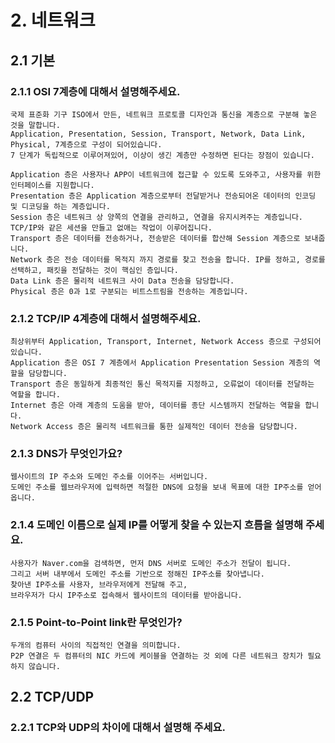 # 2. 네트워크
## 2.1 기본
### 2.1.1 OSI 7계층에 대해서 설명해주세요.
```
국제 표준화 기구 ISO에서 만든, 네트워크 프로토콜 디자인과 통신을 계층으로 구분해 놓은 것을 말합니다.
Application, Presentation, Session, Transport, Network, Data Link, Physical, 7계층으로 구성이 되어있습니다.
7 단계가 독립적으로 이루어져있어, 이상이 생긴 계층만 수정하면 된다는 장점이 있습니다. 

Application 층은 사용자나 APP이 네트워크에 접근할 수 있도록 도와주고, 사용자를 위한 인터페이스를 지원합니다.
Presentation 층은 Application 계층으로부터 전달받거나 전송되어온 데이터의 인코딩 및 디코딩을 하는 계층입니다.
Session 층은 네트워크 상 양쪽의 연결을 관리하고, 연결을 유지시켜주는 계층입니다. TCP/IP와 같은 세션을 만들고 없애는 작업이 이루어집니다.
Transport 층은 데이터를 전송하거나, 전송받은 데이터를 합산해 Session 계층으로 보내줍니다.
Network 층은 전송 데이터를 목적지 까지 경로를 찾고 전송을 합니다. IP를 정하고, 경로를 선택하고, 패킷을 전달하는 것이 핵심인 층입니다.
Data Link 층은 물리적 네트워크 사이 Data 전송을 담당합니다.
Physical 층은 0과 1로 구분되는 비트스트림을 전송하는 계층입니다.
```
### 2.1.2 TCP/IP 4계층에 대해서 설명해주세요.
```
최상위부터 Application, Transport, Internet, Network Access 층으로 구성되어 있습니다. 
Application 층은 OSI 7 계층에서 Application Presentation Session 계층의 역할을 담당합니다.
Transport 층은 동일하게 최종적인 통신 목적지를 지정하고, 오류없이 데이터를 전달하는 역할을 합니다.
Internet 층은 아래 계층의 도움을 받아, 데이터를 종단 시스템까지 전달하는 역할을 합니다.
Network Access 층은 물리적 네트워크를 통한 실제적인 데이터 전송을 담당합니다.
```
### 2.1.3 DNS가 무엇인가요?
```
웹사이트의 IP 주소와 도메인 주소를 이어주는 서버입니다.
도메인 주소를 웹브라우저에 입력하면 적절한 DNS에 요청을 보내 목표에 대한 IP주소를 얻어 옵니다.
```
### 2.1.4 도메인 이름으로 실제 IP를 어떻게 찾을 수 있는지 흐름을 설명해 주세요.
```
사용자가 Naver.com을 검색하면, 먼저 DNS 서버로 도메인 주소가 전달이 됩니다. 
그리고 서버 내부에서 도메인 주소를 기반으로 정해진 IP주소를 찾아냅니다. 
찾아낸 IP주소를 사용자, 브라우저에게 전달해 주고, 
브라우저가 다시 IP주소로 접속해서 웹사이트의 데이터를 받아옵니다.
```
### 2.1.5 Point-to-Point link란 무엇인가?
```
두개의 컴퓨터 사이의 직접적인 연결을 의미합니다. 
P2P 연결은 두 컴퓨터의 NIC 카드에 케이블을 연결하는 것 외에 다른 네트워크 장치가 필요하지 않습니다.
```
## 2.2 TCP/UDP
### 2.2.1 TCP와 UDP의 차이에 대해서 설명해 주세요.
```

```
